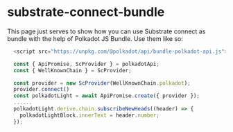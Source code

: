 # substrate-connect-bundle

This page just serves to show how you can use Substrate connect as bundle with the help of Polkadot JS Bundle.
Use them like so:

```js
  <script src="https://unpkg.com/@polkadot/api/bundle-polkadot-api.js"></script>
```
```js
  const { ApiPromise, ScProvider } = polkadotApi;
  const { WellKnownChain } = ScProvider;

  const provider = new ScProvider(WellKnownChain.polkadot);
  provider.connect()
  const polkadotLight = await ApiPromise.create({ provider });
  ......
  polkadotLight.derive.chain.subscribeNewHeads((header) => {
    polkadotLightBlock.innerText = header.number;
  });
```